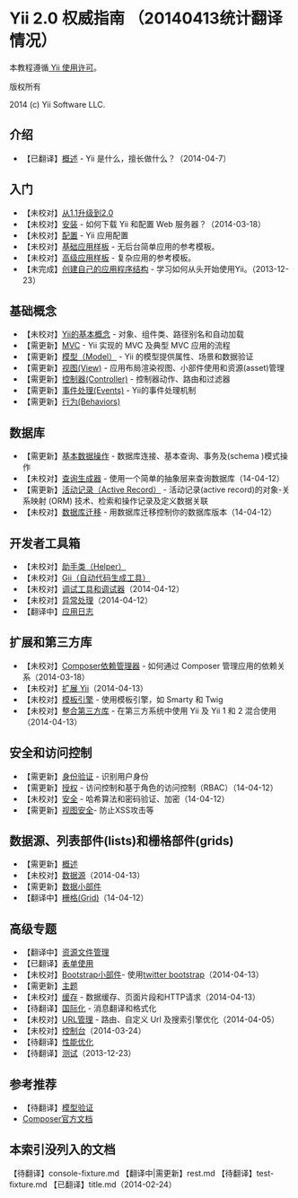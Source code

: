 Yii 2.0 权威指南 （20140413统计翻译情况）
===============================

本教程遵循[ Yii 使用许可](http://www.yiiframework.com/doc/terms/)。

版权所有 

2014 (c) Yii Software LLC.

介绍
------------

- 【已翻译】[概述](overview.md) - Yii 是什么，擅长做什么？（2014-04-7）

入门
---------------

- 【未校对】[从1.1升级到2.0](upgrade-from-v1.md)
- 【未校对】[安装](installation.md) - 如何下载 Yii 和配置 Web 服务器？（2014-03-18）
- 【未校对】[配置](configuration.md) -  Yii 应用配置
- 【未校对】[基础应用样板](apps-basic.md) - 无后台简单应用的参考模板。
- 【未校对】[高级应用样板](apps-advanced.md) - 复杂应用的参考模板。
- 【未完成】[创建自己的应用程序结构](apps-own.md) - 学习如何从头开始使用Yii。（2013-12-23）

基础概念
-------------

- 【未校对】[Yii的基本概念](basics.md) - 对象、组件类、路径别名和自动加载
- 【需更新】[MVC](mvc.md) - Yii 实现的 MVC 及典型 MVC 应用的流程
- 【需更新】[模型（Model）](model.md) - Yii 的模型提供属性、场景和数据验证
- 【需更新】[视图(View)](view.md) - 应用布局渲染视图、小部件使用和资源(asset)管理
- 【需更新】[控制器(Controller)](controller.md) - 控制器动作、路由和过滤器
- 【需更新】[事件处理(Events)](events.md) - Yii的事件处理机制
- 【需更新】[行为(Behaviors)](behaviors.md)

数据库
--------

- 【需更新】[基本数据操作](database-basics.md) - 数据库连接、基本查询、事务及(schema )模式操作
- 【未校对】[查询生成器](query-builder.md) - 使用一个简单的抽象层来查询数据库（14-04-12）
- 【需更新】[活动记录（Active Record）](active-record.md) - 活动记录(active record)的对象-关系映射 (ORM) 技术、检索和操作记录及定义数据关联
- 【未校对】[数据库迁移](console-migrate.md) - 用数据库迁移控制你的数据库版本（14-04-12）

开发者工具箱
------------------

- 【未校对】[助手类（Helper）](helpers.md)
- 【未校对】[Gii（自动代码生成工具）](gii.md)
- 【未校对】[调试工具和调试器](module-debug.md)（2014-04-12）
- 【未校对】[异常处理](error.md)（2014-04-12）
- 【翻译中】[应用日志](logging.md)

扩展和第三方库
----------------------------------

- 【未校对】[Composer依赖管理器](composer.md) - 如何通过 Composer 管理应用的依赖关系（2014-03-18）
- 【未校对】[扩展 Yii](extensions.md)（2014-04-13）
- 【未校对】[模板引擎](template.md) - 使用模板引擎，如 Smarty 和 Twig
- 【未校对】[整合第三方库](using-3rd-party-libraries.md) - 在第三方系统中使用 Yii 及 Yii 1 和 2 混合使用（2014-04-13）

安全和访问控制
---------------------------

- 【需更新】[身份验证](authentication.md) - 识别用户身份
- 【需更新】[授权](authorization.md) - 访问控制和基于角色的访问控制（RBAC）（14-04-12）
- 【未校对】[安全](security.md) - 哈希算法和密码验证、加密（14-04-12）
- 【需更新】[视图安全](view.md#security)- 防止XSS攻击等

数据源、列表部件(lists)和栅格部件(grids)
-------------------------------

- 【需更新】[概述](data-overview.md)
- 【未校对】[数据源](data-providers.md)（2014-04-13）
- 【需更新】[数据小部件](data-widgets.md)
- 【翻译中】[栅格(Grid)](data-grid.md)（14-04-12）

高级专题
---------------

- 【翻译中】[资源文件管理](assets.md)
- 【已翻译】[表单使用](form.md)
- 【未校对】[Bootstrap小部件](bootstrap-widgets.md)- 使用[twitter bootstrap](http://getbootstrap.com/)（2014-04-13）
- 【需更新】[主题](theming.md)
- 【未校对】[缓存](caching.md) - 数据缓存、页面片段和HTTP请求（2014-04-13）
- 【待翻译】[国际化](i18n.md) - 消息翻译和格式化
- 【未校对】[URL管理](url.md) - 路由、自定义 Url 及搜索引擎优化（2014-04-05）
- 【未校对】[控制台](console.md)（2014-03-24）
- 【待翻译】[性能优化](performance.md)
- 【待翻译】[测试](testing.md)（2013-12-23）

参考推荐
----------

- 【待翻译】[模型验证](validation.md)
- [Composer官方文档](http://getcomposer.org)


本索引没列入的文档
----------

【待翻译】console-fixture.md
【翻译中|需更新】rest.md
【待翻译】test-fixture.md
【已翻译】title.md（2014-02-24）
